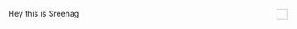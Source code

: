 <p><img align="right"tsrc="https://github.com/bmsreenag/bmsreenag/blob/main/Hi.gif" width="20" height="20"/></p> Hey this is Sreenag
